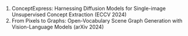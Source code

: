 <ol>
<li> ConceptExpress: Harnessing Diffusion Models for Single-image Unsupervised Concept Extraction (ECCV 2024)
<li> From Pixels to Graphs: Open-Vocabulary Scene Graph Generation with Vision-Language Models (arXiv 2024)
</ol>


